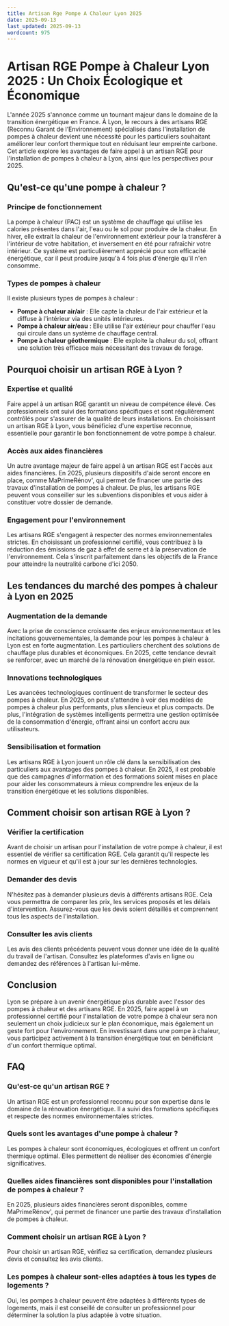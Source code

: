 ```yaml
---
title: Artisan Rge Pompe A Chaleur Lyon 2025
date: 2025-09-13
last_updated: 2025-09-13
wordcount: 975
---
```


# Artisan RGE Pompe à Chaleur Lyon 2025 : Un Choix Écologique et Économique

L'année 2025 s'annonce comme un tournant majeur dans le domaine de la transition énergétique en France. À Lyon, le recours à des artisans RGE (Reconnu Garant de l’Environnement) spécialisés dans l'installation de pompes à chaleur devient une nécessité pour les particuliers souhaitant améliorer leur confort thermique tout en réduisant leur empreinte carbone. Cet article explore les avantages de faire appel à un artisan RGE pour l'installation de pompes à chaleur à Lyon, ainsi que les perspectives pour 2025.

## Qu'est-ce qu'une pompe à chaleur ?

### Principe de fonctionnement

La pompe à chaleur (PAC) est un système de chauffage qui utilise les calories présentes dans l'air, l'eau ou le sol pour produire de la chaleur. En hiver, elle extrait la chaleur de l'environnement extérieur pour la transférer à l'intérieur de votre habitation, et inversement en été pour rafraîchir votre intérieur. Ce système est particulièrement apprécié pour son efficacité énergétique, car il peut produire jusqu'à 4 fois plus d'énergie qu'il n'en consomme.

### Types de pompes à chaleur

Il existe plusieurs types de pompes à chaleur :

- **Pompe à chaleur air/air** : Elle capte la chaleur de l'air extérieur et la diffuse à l'intérieur via des unités intérieures.
- **Pompe à chaleur air/eau** : Elle utilise l'air extérieur pour chauffer l'eau qui circule dans un système de chauffage central.
- **Pompe à chaleur géothermique** : Elle exploite la chaleur du sol, offrant une solution très efficace mais nécessitant des travaux de forage.

## Pourquoi choisir un artisan RGE à Lyon ?

### Expertise et qualité

Faire appel à un artisan RGE garantit un niveau de compétence élevé. Ces professionnels ont suivi des formations spécifiques et sont régulièrement contrôlés pour s'assurer de la qualité de leurs installations. En choisissant un artisan RGE à Lyon, vous bénéficiez d'une expertise reconnue, essentielle pour garantir le bon fonctionnement de votre pompe à chaleur.

### Accès aux aides financières

Un autre avantage majeur de faire appel à un artisan RGE est l'accès aux aides financières. En 2025, plusieurs dispositifs d'aide seront encore en place, comme MaPrimeRénov', qui permet de financer une partie des travaux d'installation de pompes à chaleur. De plus, les artisans RGE peuvent vous conseiller sur les subventions disponibles et vous aider à constituer votre dossier de demande.

### Engagement pour l'environnement

Les artisans RGE s'engagent à respecter des normes environnementales strictes. En choisissant un professionnel certifié, vous contribuez à la réduction des émissions de gaz à effet de serre et à la préservation de l'environnement. Cela s'inscrit parfaitement dans les objectifs de la France pour atteindre la neutralité carbone d'ici 2050.

## Les tendances du marché des pompes à chaleur à Lyon en 2025

### Augmentation de la demande

Avec la prise de conscience croissante des enjeux environnementaux et les incitations gouvernementales, la demande pour les pompes à chaleur à Lyon est en forte augmentation. Les particuliers cherchent des solutions de chauffage plus durables et économiques. En 2025, cette tendance devrait se renforcer, avec un marché de la rénovation énergétique en plein essor.

### Innovations technologiques

Les avancées technologiques continuent de transformer le secteur des pompes à chaleur. En 2025, on peut s'attendre à voir des modèles de pompes à chaleur plus performants, plus silencieux et plus compacts. De plus, l'intégration de systèmes intelligents permettra une gestion optimisée de la consommation d'énergie, offrant ainsi un confort accru aux utilisateurs.

### Sensibilisation et formation

Les artisans RGE à Lyon jouent un rôle clé dans la sensibilisation des particuliers aux avantages des pompes à chaleur. En 2025, il est probable que des campagnes d'information et des formations soient mises en place pour aider les consommateurs à mieux comprendre les enjeux de la transition énergétique et les solutions disponibles.

## Comment choisir son artisan RGE à Lyon ?

### Vérifier la certification

Avant de choisir un artisan pour l'installation de votre pompe à chaleur, il est essentiel de vérifier sa certification RGE. Cela garantit qu'il respecte les normes en vigueur et qu'il est à jour sur les dernières technologies.

### Demander des devis

N'hésitez pas à demander plusieurs devis à différents artisans RGE. Cela vous permettra de comparer les prix, les services proposés et les délais d'intervention. Assurez-vous que les devis soient détaillés et comprennent tous les aspects de l'installation.

### Consulter les avis clients

Les avis des clients précédents peuvent vous donner une idée de la qualité du travail de l'artisan. Consultez les plateformes d'avis en ligne ou demandez des références à l'artisan lui-même.

## Conclusion

Lyon se prépare à un avenir énergétique plus durable avec l'essor des pompes à chaleur et des artisans RGE. En 2025, faire appel à un professionnel certifié pour l'installation de votre pompe à chaleur sera non seulement un choix judicieux sur le plan économique, mais également un geste fort pour l'environnement. En investissant dans une pompe à chaleur, vous participez activement à la transition énergétique tout en bénéficiant d'un confort thermique optimal.

## FAQ

### Qu'est-ce qu'un artisan RGE ?

Un artisan RGE est un professionnel reconnu pour son expertise dans le domaine de la rénovation énergétique. Il a suivi des formations spécifiques et respecte des normes environnementales strictes.

### Quels sont les avantages d'une pompe à chaleur ?

Les pompes à chaleur sont économiques, écologiques et offrent un confort thermique optimal. Elles permettent de réaliser des économies d'énergie significatives.

### Quelles aides financières sont disponibles pour l'installation de pompes à chaleur ?

En 2025, plusieurs aides financières seront disponibles, comme MaPrimeRénov', qui permet de financer une partie des travaux d'installation de pompes à chaleur.

### Comment choisir un artisan RGE à Lyon ?

Pour choisir un artisan RGE, vérifiez sa certification, demandez plusieurs devis et consultez les avis clients.

### Les pompes à chaleur sont-elles adaptées à tous les types de logements ?

Oui, les pompes à chaleur peuvent être adaptées à différents types de logements, mais il est conseillé de consulter un professionnel pour déterminer la solution la plus adaptée à votre situation.
